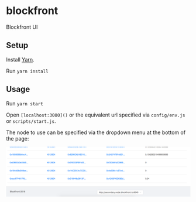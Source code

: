 # blockfront

Blockfront UI

## Setup

Install [Yarn](https://yarnpkg.com/en/).

Run `yarn install`

## Usage

Run `yarn start`

Open `[localhost:3000]()` or the equivalent url specified via `config/env.js` or `scripts/start.js`.

The node to use can be specified via the dropdown menu at the bottom of the page:

![node dropdown](/docs/media/nodemenu.png?raw=true)
